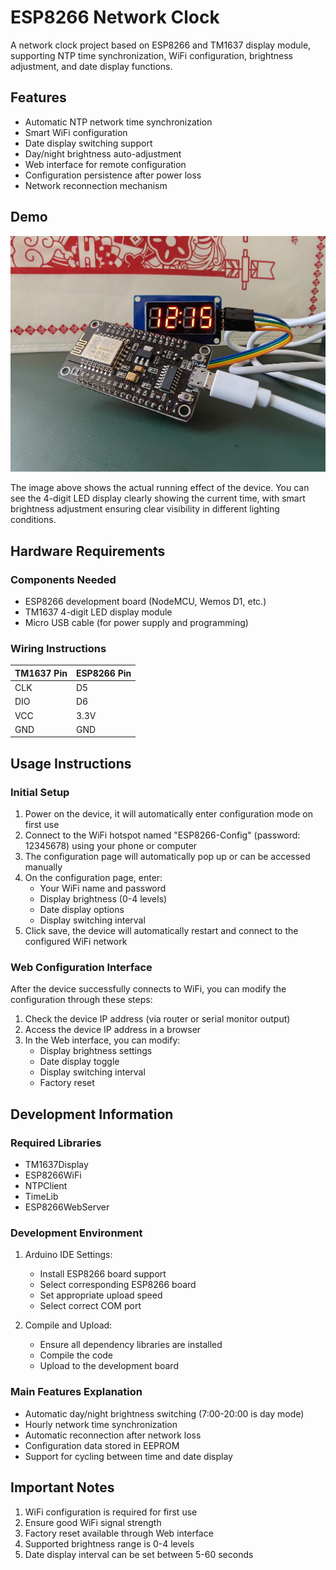# ESP8266 Network Clock

A network clock project based on ESP8266 and TM1637 display module, supporting NTP time synchronization, WiFi configuration, brightness adjustment, and date display functions.

## Features

- Automatic NTP network time synchronization
- Smart WiFi configuration
- Date display switching support
- Day/night brightness auto-adjustment
- Web interface for remote configuration
- Configuration persistence after power loss
- Network reconnection mechanism

## Demo

![Actual Effect](demo.jpg)

The image above shows the actual running effect of the device. You can see the 4-digit LED display clearly showing the current time, with smart brightness adjustment ensuring clear visibility in different lighting conditions.

## Hardware Requirements

### Components Needed

- ESP8266 development board (NodeMCU, Wemos D1, etc.)
- TM1637 4-digit LED display module
- Micro USB cable (for power supply and programming)

### Wiring Instructions

| TM1637 Pin | ESP8266 Pin |
|------------|-------------|
| CLK        | D5          |
| DIO        | D6          |
| VCC        | 3.3V        |
| GND        | GND         |

## Usage Instructions

### Initial Setup

1. Power on the device, it will automatically enter configuration mode on first use
2. Connect to the WiFi hotspot named "ESP8266-Config" (password: 12345678) using your phone or computer
3. The configuration page will automatically pop up or can be accessed manually
4. On the configuration page, enter:
   - Your WiFi name and password
   - Display brightness (0-4 levels)
   - Date display options
   - Display switching interval
5. Click save, the device will automatically restart and connect to the configured WiFi network

### Web Configuration Interface

After the device successfully connects to WiFi, you can modify the configuration through these steps:

1. Check the device IP address (via router or serial monitor output)
2. Access the device IP address in a browser
3. In the Web interface, you can modify:
   - Display brightness settings
   - Date display toggle
   - Display switching interval
   - Factory reset

## Development Information

### Required Libraries

- TM1637Display
- ESP8266WiFi
- NTPClient
- TimeLib
- ESP8266WebServer

### Development Environment

1. Arduino IDE Settings:
   - Install ESP8266 board support
   - Select corresponding ESP8266 board
   - Set appropriate upload speed
   - Select correct COM port

2. Compile and Upload:
   - Ensure all dependency libraries are installed
   - Compile the code
   - Upload to the development board

### Main Features Explanation

- Automatic day/night brightness switching (7:00-20:00 is day mode)
- Hourly network time synchronization
- Automatic reconnection after network loss
- Configuration data stored in EEPROM
- Support for cycling between time and date display

## Important Notes

1. WiFi configuration is required for first use
2. Ensure good WiFi signal strength
3. Factory reset available through Web interface
4. Supported brightness range is 0-4 levels
5. Date display interval can be set between 5-60 seconds